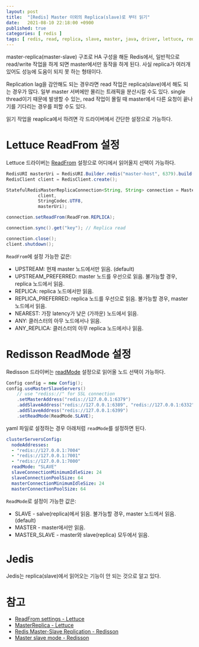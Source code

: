 ```yaml
---
layout: post
title:  "[Redis] Master 이외의 Replica(slave)로 부터 읽기"
date:   2021-08-10 22:18:00 +0900
published: true
categories: [ redis ]
tags: [ redis, read, replica, slave, master, java, driver, lettuce, redisson, jedis, ha ]
---
```


master-replica(master-slave) 구조로 HA 구성을 해둔 Redis에서, 일반적으로 read/write 작업을 하게 되면 master에서만 동작을 하게 된다. 사실 replica가 여러개 있어도 성능에 도움이 되지 못 하는 형태이다.

Replication lag을 감안해도 되는 경우라면 read 작업은 replica(slave)에서 해도 되는 경우가 많다. 일부 master 서버에만 몰리는 트래픽을 분산시킬 수도 있다. single thread이기 때문에 발생할 수 있는, read 작업이 몰릴 때 master에서 다른 요청이 끝나기를 기다리는 경우를 피할 수도 있다.

읽기 작업을 reaplica에서 하려면 각 드라이버에서 간단한 설정으로 가능하다.


# Lettuce ReadFrom 설정

Lettuce 드라이버는 [ReadFrom](https://github.com/lettuce-io/lettuce-core/wiki/ReadFrom-Settings) 설정으로 어디에서 읽어올지 선택이 가능하다.

```java
RedisURI masterUri = RedisURI.Builder.redis("master-host", 6379).build();
RedisClient client = RedisClient.create();

StatefulRedisMasterReplicaConnection<String, String> connection = MasterReplica.connect(
            client,
            StringCodec.UTF8,
            masterUri);

connection.setReadFrom(ReadFrom.REPLICA);

connection.sync().get("key"); // Replica read

connection.close();
client.shutdown();
```

`ReadFrom`에 설정 가능한 값은:

- UPSTREAM: 현재 master 노드에서만 읽음. (default)
- UPSTREAM_PREFERRED: master 노드를 우선으로 읽음. 불가능할 경우, replica 노드에서 읽음.
- REPLICA: replica 노드에서만 읽음.
- REPLICA_PREFERRED: replica 노드를 우선으로 읽음. 불가능할 경우, master 노드에서 읽음.
- NEAREST: 가장 latency가 낮은 (가까운) 노드에서 읽음.
- ANY: 클러스터의 아무 노드에서나 읽음.
- ANY_REPLICA: 클러스터의 아무 replica 노드에서나 읽음.


# Redisson ReadMode 설정

Redisson 드라이버는 [readMode](https://redisson.org/glossary/redis-master-slave-replication.html) 설정으로 읽어올 노드 선택이 가능하다.

```java
Config config = new Config();
config.useMasterSlaveServers()
    // use "rediss://" for SSL connection
    .setMasterAddress("redis://127.0.0.1:6379")
    .addSlaveAddress("redis://127.0.0.1:6389", "redis://127.0.0.1:6332", "redis://127.0.0.1:6419")
    .addSlaveAddress("redis://127.0.0.1:6399")
    .setReadMode(ReadMode.SLAVE);
```

yaml 파일로 설정하는 경우 아래처럼 `readMode`를 설정하면 된다.

```yaml
clusterServersConfig:
  nodeAddresses:
  - "redis://127.0.0.1:7004"
  - "redis://127.0.0.1:7001"
  - "redis://127.0.0.1:7000"
  readMode: "SLAVE"
  slaveConnectionMinimumIdleSize: 24
  slaveConnectionPoolSize: 64
  masterConnectionMinimumIdleSize: 24
  masterConnectionPoolSize: 64
```

`ReadMode`로 설정이 가능한 값은:

- SLAVE - salve(replica)에서 읽음. 불가능할 경우, master 노드에서 읽음. (default)
- MASTER - master에서만 읽음.
- MASTER_SLAVE - master와 slave(replica) 모두에서 읽음.


# Jedis

Jedis는 replica(slave)에서 읽어오는 기능이 안 되는 것으로 알고 있다.


# 참고

- [ReadFrom settings - Lettuce](https://github.com/lettuce-io/lettuce-core/wiki/ReadFrom-Settings)
- [MasterReplica - Lettuce](https://github.com/lettuce-io/lettuce-core/wiki/Master-Replica)
- [Redis Master-Slave Replication - Redisson](https://redisson.org/glossary/redis-master-slave-replication.html)
- [Master slave mode - Redisson](https://github.com/redisson/redisson/wiki/2.-Configuration#28-master-slave-mode)
